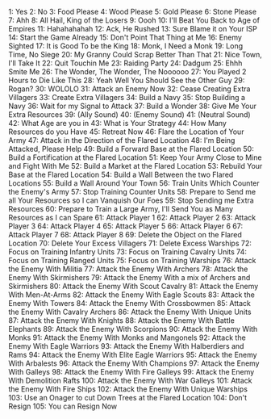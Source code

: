 1: Yes
2: No
3: Food Please
4: Wood Please
5: Gold Please
6: Stone Please
7: Ahh
8: All Hail, King of the Losers
9: Oooh
10: I'll Beat You Back to Age of Empires
11: Hahahahahah
12: Ack, He Rushed
13: Sure Blame it on Your ISP
14: Start the Game Already
15: Don't Point That Thing at Me
16: Enemy Sighted
17: It is Good To be the King
18: Monk, I Need a Monk
19: Long Time, No Siege
20: My Granny Could Scrap Better Than That
21: Nice Town, I'll Take It
22: Quit Touchin Me
23: Raiding Party
24: Dadgum
25: Ehhh Smite Me
26: The Wonder, The Wonder, The Noooooo
27: You Played 2 Hours to Die Like This
28: Yeah Well You Should See the Other Guy
29: Rogan?
30: WOLOLO
31: Attack an Enemy Now
32: Cease Creating Extra Villagers
33: Create Extra Villagers
34: Build a Navy
35: Stop Building a Navy
36: Wait for my Signal to Attack
37: Build a Wonder
38: Give Me Your Extra Resources
39: (Ally Sound)
40: (Enemy Sound)
41: (Neutral Sound)
42: What Age are you in
43: What is Your Strategy
44: How Many Resources do you Have
45: Retreat Now
46: Flare the Location of Your Army
47: Attack in the Direction of the Flared Location
48: I'm Being Attacked, Please Help
49: Build a Forward Base at the Flared Location
50: Build a Fortification at the Flared Location
51: Keep Your Army Close to Mine and Fight With Me
52: Build a Market at the Flared Location
53: Rebuild Your Base at the Flared Location
54: Build a Wall Between the two Flared Locations
55: Build a Wall Around Your Town
56: Train Units Which Counter the Enemy's Army
57: Stop Training Counter Units
58: Prepare to Send me all Your Resources so I can Vanquish Our Foes
59: Stop Sending me Extra Resources
60: Prepare to Train a Large Army, I'll Send You as Many Resources as I can Spare
61: Attack Player 1
62: Attack Player 2
63: Attack Player 3
64: Attack Player 4
65: Attack Player 5
66: Attack Player 6
67: Attack Player 7
68: Attack Player 8
69: Delete the Object on the Flared Location
70: Delete Your Excess Villagers
71: Delete Excess Warships
72: Focus on Training Infantry Units
73: Focus on Training Cavalry Units
74: Focus on Training Ranged Units
75: Focus on Training Warships
76: Attack the Enemy With Militia
77: Attack the Enemy With Archers
78: Attack the Enemy With Skirmishers
79: Attack the Enemy With a mix of Archers and Skirmishers
80: Attack the Enemy With Scout Cavalry
81: Attack the Enemy With Men-At-Arms
82: Attack the Enemy With Eagle Scouts
83: Attack the Enemy With Towers
84: Attack the Enemy With Crossbowmen
85: Attack the Enemy With Cavalry Archers
86: Attack the Enemy With Unique Units
87: Attack the Enemy With Knights
88: Attack the Enemy With Battle Elephants
89: Attack the Enemy With Scorpions
90: Attack the Enemy With Monks
91: Attack the Enemy With Monks and Mangonels
92: Attack the Enemy With Eagle Warriors
93: Attack the Enemy With Halberdiers and Rams
94: Attack the Enemy With Elite Eagle Warriors
95: Attack the Enemy With Arbalests
96: Attack the Enemy With Champions
97: Attack the Enemy With Galleys
98: Attack the Enemy With Fire Galleys
99: Attack the Enemy With Demolition Rafts
100: Attack the Enemy With War Galleys
101: Attack the Enemy With Fire Ships
102: Attack the Enemy With Unique Warships
103: Use an Onager to cut Down Trees at the Flared Location
104: Don't Resign
105: You can Resign Now
